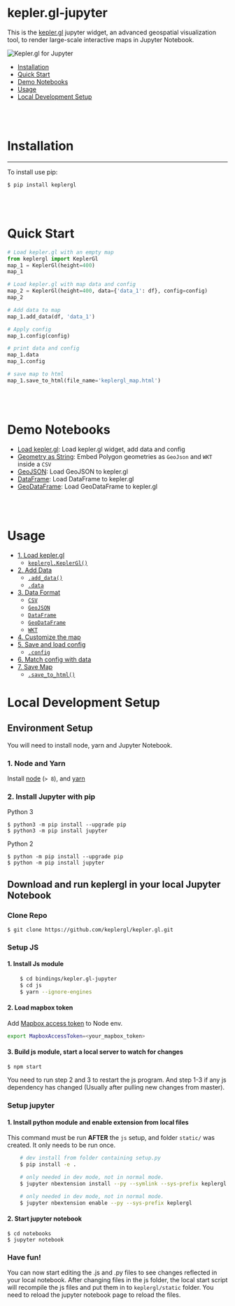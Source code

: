 <h1>kepler.gl-jupyter</h1>

This is the [kepler.gl](http://kepler.gl) jupyter widget, an advanced geospatial visualization tool, to render large-scale interactive maps in Jupyter Notebook.

![Kepler.gl for Jupyter][jupyter_widget]

<!-- TOC -->
- [Installation](#installation)
- [Quick Start](#quick-start)
- [Demo Notebooks](#demo-notebooks)
- [Usage](#usage)
- [Local Development Setup](#local-development-setup)
<!-- /TOC -->


<br></br>
# Installation
------------

To install use pip:

    $ pip install keplergl

<br></br>
# Quick Start

```python
# Load kepler.gl with an empty map
from keplergl import KeplerGl
map_1 = KeplerGl(height=400)
map_1

# Load kepler.gl with map data and config
map_2 = KeplerGl(height=400, data={'data_1': df}, config=config)
map_2

# Add data to map
map_1.add_data(df, 'data_1')

# Apply config
map_1.config(config)

# print data and config
map_1.data
map_1.config

# save map to html
map_1.save_to_html(file_name='keplergl_map.html')
```
<br></br>
# Demo Notebooks
- [Load kepler.gl](https://github.com/keplergl/kepler.gl/blob/master/bindings/kepler.gl-jupyter/notebooks/Load%20kepler.gl.ipynb): Load kepler.gl widget, add data and config
- [Geometry as String](https://github.com/keplergl/kepler.gl/blob/master/bindings/kepler.gl-jupyter/notebooks/Geometry%20as%20String.ipynb): Embed Polygon geometries as `GeoJson` and `WKT` inside a `CSV`
- [GeoJSON](https://github.com/keplergl/kepler.gl/blob/master/bindings/kepler.gl-jupyter/notebooks/GeoJSON.ipynb): Load GeoJSON to kepler.gl
- [DataFrame](https://github.com/keplergl/kepler.gl/blob/master/bindings/kepler.gl-jupyter/notebooks/DataFrame.ipynb): Load DataFrame to kepler.gl
- [GeoDataFrame](https://github.com/keplergl/kepler.gl/blob/master/bindings/kepler.gl-jupyter/notebooks/GeoDataFrame.ipynb): Load GeoDataFrame to kepler.gl

<br></br>
# Usage

  - [1. Load kepler.gl](https://github.com/keplergl/kepler.gl/blob/master/docs/keplergl-jupyter/user-guide.md#1-load-keplergl)
    - [`keplergl.KeplerGl()`](https://github.com/keplergl/kepler.gl/blob/master/docs/keplergl-jupyter/user-guide.md#keplerglkeplergl)
  - [2. Add Data](https://github.com/keplergl/kepler.gl/blob/master/docs/keplergl-jupyter/user-guide.md#2-add-data)
    - [`.add_data()`](https://github.com/keplergl/kepler.gl/blob/master/docs/keplergl-jupyter/user-guide.md#add_data)
    - [`.data`](https://github.com/keplergl/kepler.gl/blob/master/docs/keplergl-jupyter/user-guide.md#data)
  - [3. Data Format](https://github.com/keplergl/kepler.gl/blob/master/docs/keplergl-jupyter/user-guide.md#3-data-format)
    - [`CSV`](https://github.com/keplergl/kepler.gl/blob/master/docs/keplergl-jupyter/user-guide.md#csv)
    - [`GeoJSON`](https://github.com/keplergl/kepler.gl/blob/master/docs/keplergl-jupyter/user-guide.md#geojson)
    - [`DataFrame`](https://github.com/keplergl/kepler.gl/blob/master/docs/keplergl-jupyter/user-guide.md#dataframe)
    - [`GeoDataFrame`](https://github.com/keplergl/kepler.gl/blob/master/docs/keplergl-jupyter/user-guide.md#geodataframe)
    - [`WKT`](https://github.com/keplergl/kepler.gl/blob/master/docs/keplergl-jupyter/user-guide.md#wkt)
  - [4. Customize the map](https://github.com/keplergl/kepler.gl/blob/master/docs/keplergl-jupyter/user-guide.md#4-customize-the-map)
  - [5. Save and load config](https://github.com/keplergl/kepler.gl/blob/master/docs/keplergl-jupyter/user-guide.md#5-save-and-load-config)
    - [`.config`](https://github.com/keplergl/kepler.gl/blob/master/docs/keplergl-jupyter/user-guide.md#config)
  - [6. Match config with data](https://github.com/keplergl/kepler.gl/blob/master/docs/keplergl-jupyter/user-guide.md#6-match-config-with-data)
  - [7. Save Map](https://github.com/keplergl/kepler.gl/blob/master/docs/keplergl-jupyter/user-guide.md#7-save-map)
    - [`.save_to_html()`](https://github.com/keplergl/kepler.gl/blob/master/docs/keplergl-jupyter/user-guide.md#save_to_html)

# Local Development Setup

## Environment Setup
You will need to install node, yarn and Jupyter Notebook.

### 1. Node and Yarn
Install [node](https://nodejs.org/en/download/package-manager/#macos) (`> 8`), and [yarn](https://yarnpkg.com/en/docs/install#mac-stable)

### 2. Install Jupyter with pip

Python 3

    $ python3 -m pip install --upgrade pip
    $ python3 -m pip install jupyter

Python 2

    $ python -m pip install --upgrade pip
    $ python -m pip install jupyter

## Download and run keplergl in your local Jupyter Notebook

### Clone Repo
    $ git clone https://github.com/keplergl/kepler.gl.git

### Setup JS
#### 1. Install Js module
```sh
    $ cd bindings/kepler.gl-jupyter
    $ cd js
    $ yarn --ignore-engines
```

#### 2. Load mapbox token
Add [Mapbox access token](https://docs.mapbox.com/help/how-mapbox-works/access-tokens/) to Node env.

```sh
export MapboxAccessToken=<your_mapbox_token>
```

#### 3. Build js module, start a local server to watch for changes
    $ npm start

You need to run step 2 and 3 to restart the js program. And step 1-3 if any js dependency has changed (Usually after pulling new changes from master).

### Setup jupyter

#### 1. Install python module and enable extension from local files
This command must be run **AFTER** the `js` setup, and folder `static/` was created. It only needs to be run once.

```sh
    # dev install from folder containing setup.py
    $ pip install -e .

    # only needed in dev mode, not in normal mode.
    $ jupyter nbextension install --py --symlink --sys-prefix keplergl

    # only needed in dev mode, not in normal mode.
    $ jupyter nbextension enable --py --sys-prefix keplergl
```

#### 2. Start jupyter notebook
    $ cd notebooks
    $ jupyter notebook

### Have fun!

You can now start editing the .js and .py files to see changes reflected in your local notebook. After changing files in the js folder, the local start script will recompile the js files and put them in to `keplergl/static` folder. You need to reload the jupyter notebook page to reload the files.


[jupyter_widget]: https://d1a3f4spazzrp4.cloudfront.net/kepler.gl/documentation/jupyter_widget.png
[empty_map]: https://d1a3f4spazzrp4.cloudfront.net/kepler.gl/documentation/jupyter_empty_map.png
[geodataframe_map]: https://d1a3f4spazzrp4.cloudfront.net/kepler.gl/documentation/jupyter_geodataframe.png
[map_interaction]: https://d1a3f4spazzrp4.cloudfront.net/kepler.gl/documentation/jupyter_custom_map.gif
[load_map_w_data]: https://d1a3f4spazzrp4.cloudfront.net/kepler.gl/documentation/jupyter_load_map_w_data.gif
[map_add_data]: https://d1a3f4spazzrp4.cloudfront.net/kepler.gl/documentation/jupyter_add_data.png
[connect_data_config]: https://d1a3f4spazzrp4.cloudfront.net/kepler.gl/documentation/jupyter_connect_data_w_config.png
[save_widget_state]: https://d1a3f4spazzrp4.cloudfront.net/kepler.gl/documentation/jupyter_save_state.png

[wkt]: https://dev.mysql.com/doc/refman/5.7/en/gis-data-formats.html#gis-wkt-format
[geojson]: https://tools.ietf.org/html/rfc7946
[feature_collection]: https://tools.ietf.org/html/rfc7946#section-3.3
[features]: https://tools.ietf.org/html/rfc7946#section-3.2
[data_frame]: https://pandas.pydata.org/pandas-docs/stable/reference/api/pandas.DataFrame.html
[geo_data_frame]: https://geopandas.readthedocs.io/en/latest/data_structures.html#geodataframe

[match-config-w-data]: #match-config-with-data
[data_format]: #3-data-format
